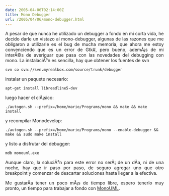 ```yaml
---
date: 2005-04-06T02:14:00Z
title: Mono Debugger
url: /2005/04/06/mono-debugger.html
---
```


<div style="clear:both;"></div>
<p align="justify">A pesar de que nunca he utilizado un debugger a fondo en mi corta vida, he decido darle un vistazo al mono-debugger, algunas de las razones que me obligaron a utilizarle es el bug de  mucha memoria, que ahora me estoy convenciendo que es un error de Gtk#, pero bueno, ademÃ¡s de mi interÃ©s de averiguar que pasa con las novedades del debugging con mono. La instalaciÃ³n es sencilla, hay que obtener los fuentes de svn</p>
<p>
<code>svn co svn://svn.myrealbox.com/source/trunk/debugger</code></p>
<p align="justify">instalar un paquete necesario:</p>
<p>
<code>apt-get install libreadline5-dev</code></p>
<p align="justify">luego hacer el clÃ¡sico:</p>
<p>
<code>./autogen.sh --prefix=/home/mario/Programs/mono && make && make install</code></p>
<p align="justify">y recompilar Monodevelop:</p>
<p>
<code>./autogen.sh --prefix=/home/mario/Programs/mono --enable-debugger && make && sudo make install</code></p>
<p align="justify">y listo a disfrutar del debugger:</p>
<p>
<code>mdb monouml.exe</code></p>
<p align="justify">Aunque claro, la soluciÃ³n para este error no serÃ¡ de un dÃ­a, ni de una noche, hay que ir paso por paso, de seguro agregar uno que otro breakpoint y comenzar de descartar soluciones hasta llegar a la efectiva.</p>
<p align="justify">Me gustarÃ­a tener un poco mÃ¡s de tiempo libre, espero tenerlo muy pronto, un tiempo para trabajar a fondo con <a href="http://monouml.sourceforge.net">MonoUML</a>.</p>
<div style="clear:both; padding-bottom: 0.25em;"></div>
